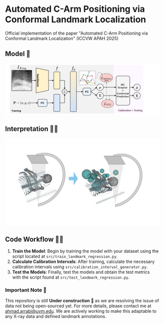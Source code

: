 # Automated C-Arm Positioning via Conformal Landmark Localization
Official implementation of the paper "Automated C-Arm Positioning via Conformal Landmark Localization" (ICCVW APAH 2025)

## Model 🤖
![model](assets/main_model.svg)

## Interpretation 👨‍🏫
![prediction](assets/conformal_score.svg)

## Code Workflow 👨‍💻
1. **Train the Model**: Begin by training the model with your dataset using the script located at `src/train_landmark_regression.py`.
2. **Calculate Calibration Intervals**: After training, calculate the necessary calibration intervals using `src/calibration_interval_generator.py`.
3. **Test the Models**: Finally, test the models and obtain the test metrics with the script found at `src/test_landmark_regression.py`.

### Important Note 🚨
This repository is still **Under construction** 🚧 as we are resolving the issue of data not being open-sourced yet. For more details, please contact me at [ahmad.arrabi@uvm.edu](mailto:ahmad.arrabi@uvm.edu). We are actively working to make this adaptable to any X-ray data and defined landmark annotations.


